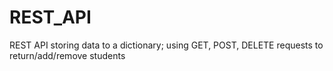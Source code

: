 # REST_API
REST API storing data to a dictionary; using GET, POST, DELETE requests to return/add/remove students
